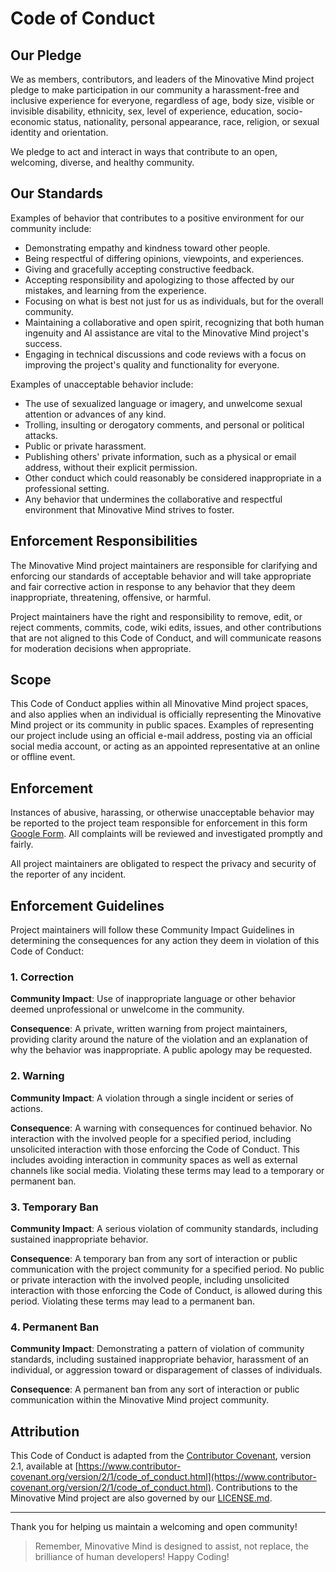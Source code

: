 # Code of Conduct

## Our Pledge

We as members, contributors, and leaders of the Minovative Mind project pledge to make participation in our community a harassment-free and inclusive experience for everyone, regardless of age, body size, visible or invisible disability, ethnicity, sex, level of experience, education, socio-economic status, nationality, personal appearance, race, religion, or sexual identity and orientation.

We pledge to act and interact in ways that contribute to an open, welcoming, diverse, and healthy community.

## Our Standards

Examples of behavior that contributes to a positive environment for our community include:

- Demonstrating empathy and kindness toward other people.
- Being respectful of differing opinions, viewpoints, and experiences.
- Giving and gracefully accepting constructive feedback.
- Accepting responsibility and apologizing to those affected by our mistakes, and learning from the experience.
- Focusing on what is best not just for us as individuals, but for the overall community.
- Maintaining a collaborative and open spirit, recognizing that both human ingenuity and AI assistance are vital to the Minovative Mind project's success.
- Engaging in technical discussions and code reviews with a focus on improving the project's quality and functionality for everyone.

Examples of unacceptable behavior include:

- The use of sexualized language or imagery, and unwelcome sexual attention or advances of any kind.
- Trolling, insulting or derogatory comments, and personal or political attacks.
- Public or private harassment.
- Publishing others' private information, such as a physical or email address, without their explicit permission.
- Other conduct which could reasonably be considered inappropriate in a professional setting.
- Any behavior that undermines the collaborative and respectful environment that Minovative Mind strives to foster.

## Enforcement Responsibilities

The Minovative Mind project maintainers are responsible for clarifying and enforcing our standards of acceptable behavior and will take appropriate and fair corrective action in response to any behavior that they deem inappropriate, threatening, offensive, or harmful.

Project maintainers have the right and responsibility to remove, edit, or reject comments, commits, code, wiki edits, issues, and other contributions that are not aligned to this Code of Conduct, and will communicate reasons for moderation decisions when appropriate.

## Scope

This Code of Conduct applies within all Minovative Mind project spaces, and also applies when an individual is officially representing the Minovative Mind project or its community in public spaces. Examples of representing our project include using an official e-mail address, posting via an official social media account, or acting as an appointed representative at an online or offline event.

## Enforcement

Instances of abusive, harassing, or otherwise unacceptable behavior may be reported to the project team responsible for enforcement in this form [Google Form](https://forms.gle/GkVPGxMNY7xcgndF9). All complaints will be reviewed and investigated promptly and fairly.

All project maintainers are obligated to respect the privacy and security of the reporter of any incident.

## Enforcement Guidelines

Project maintainers will follow these Community Impact Guidelines in determining the consequences for any action they deem in violation of this Code of Conduct:

### 1. Correction

**Community Impact**: Use of inappropriate language or other behavior deemed unprofessional or unwelcome in the community.

**Consequence**: A private, written warning from project maintainers, providing clarity around the nature of the violation and an explanation of why the behavior was inappropriate. A public apology may be requested.

### 2. Warning

**Community Impact**: A violation through a single incident or series of actions.

**Consequence**: A warning with consequences for continued behavior. No interaction with the involved people for a specified period, including unsolicited interaction with those enforcing the Code of Conduct. This includes avoiding interaction in community spaces as well as external channels like social media. Violating these terms may lead to a temporary or permanent ban.

### 3. Temporary Ban

**Community Impact**: A serious violation of community standards, including sustained inappropriate behavior.

**Consequence**: A temporary ban from any sort of interaction or public communication with the project community for a specified period. No public or private interaction with the involved people, including unsolicited interaction with those enforcing the Code of Conduct, is allowed during this period. Violating these terms may lead to a permanent ban.

### 4. Permanent Ban

**Community Impact**: Demonstrating a pattern of violation of community standards, including sustained inappropriate behavior, harassment of an individual, or aggression toward or disparagement of classes of individuals.

**Consequence**: A permanent ban from any sort of interaction or public communication within the Minovative Mind project community.

## Attribution

This Code of Conduct is adapted from the [Contributor Covenant](https://www.contributor-covenant.org), version 2.1, available at [https://www.contributor-covenant.org/version/2/1/code_of_conduct.html](https://www.contributor-covenant.org/version/2/1/code_of_conduct.html).
Contributions to the Minovative Mind project are also governed by our [LICENSE.md](./LICENSE.md).

---

Thank you for helping us maintain a welcoming and open community!

> Remember, Minovative Mind is designed to assist, not replace, the brilliance of human developers! Happy Coding!
